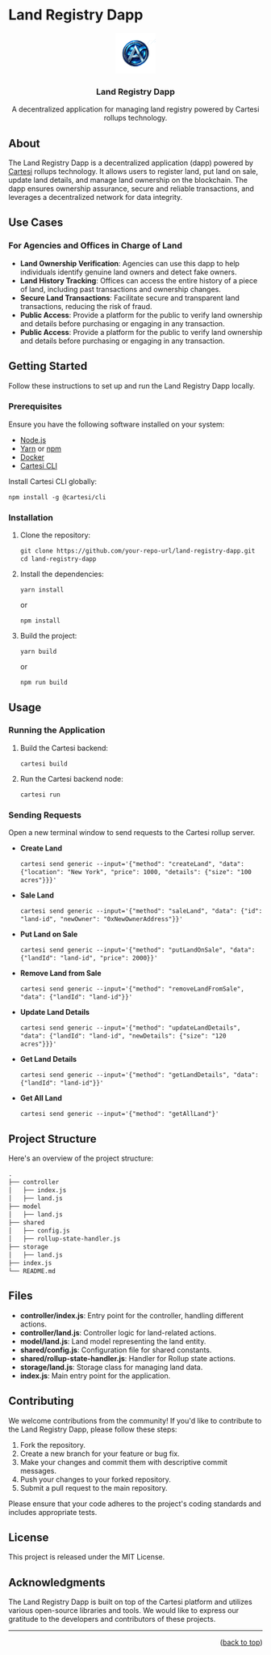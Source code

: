 # Land Registry Dapp

<div align="center">
  <a href="https://github.com/chiemezie1/landregistry.git">
    <img src="docs/images/logo.png" alt="Logo" width="80" height="80">
  </a>
  <h3 align="center">Land Registry Dapp</h3>
  <p align="center">
    A decentralized application for managing land registry powered by Cartesi rollups technology.
  </p>
</div>

## About

The Land Registry Dapp is a decentralized application (dapp) powered by [Cartesi](https://docs.cartesi.io/cartesi-rollups/1.3/) rollups technology. It allows users to register land, put land on sale, update land details, and manage land ownership on the blockchain. The dapp ensures ownership assurance, secure and reliable transactions, and leverages a decentralized network for data integrity.

## Use Cases

### For Agencies and Offices in Charge of Land

- **Land Ownership Verification**: Agencies can use this dapp to help individuals identify genuine land owners and detect fake owners.
- **Land History Tracking**: Offices can access the entire history of a piece of land, including past transactions and ownership changes.
- **Secure Land Transactions**: Facilitate secure and transparent land transactions, reducing the risk of fraud.
- **Public Access**: Provide a platform for the public to verify land ownership and details before purchasing or engaging in any transaction.
- **Public Access**: Provide a platform for the public to verify land ownership and details before purchasing or engaging in any transaction.

## Getting Started

Follow these instructions to set up and run the Land Registry Dapp locally.

### Prerequisites

Ensure you have the following software installed on your system:

- [Node.js](https://nodejs.org/en)
- [Yarn](https://classic.yarnpkg.com/lang/en/docs/install/#debian-stable) or [npm](https://docs.npmjs.com/cli/v10/configuring-npm/install)
- [Docker](https://docs.docker.com/get-docker/)
- [Cartesi CLI](https://docs.cartesi.io/cartesi-rollups/1.3/development/migration/#install-cartesi-cli)

Install Cartesi CLI globally:

```
npm install -g @cartesi/cli
```

### Installation

1. Clone the repository:
    
    ```
    git clone https://github.com/your-repo-url/land-registry-dapp.git
    cd land-registry-dapp
    ```
    
2. Install the dependencies:
    
    ```
    yarn install
    ```
    
    or
    
    ```
    npm install
    ```
    
3. Build the project:
    
    ```
    yarn build
    ```
    
    or
    
    ```
    npm run build    
    ```
    

## Usage

### Running the Application

1. Build the Cartesi backend:
    
    ```
    cartesi build    
    ```
    
2. Run the Cartesi backend node:
    
    ```
    cartesi run    
    ```
    

### Sending Requests

Open a new terminal window to send requests to the Cartesi rollup server.

- **Create Land**
    
    ```
    cartesi send generic --input='{"method": "createLand", "data": {"location": "New York", "price": 1000, "details": {"size": "100 acres"}}}'    
    ```
    
- **Sale Land**
    
    ```
    cartesi send generic --input='{"method": "saleLand", "data": {"id": "land-id", "newOwner": "0xNewOwnerAddress"}}'    
    ```
    
- **Put Land on Sale**
    
    ```
    cartesi send generic --input='{"method": "putLandOnSale", "data": {"landId": "land-id", "price": 2000}}'    
    ```
    
- **Remove Land from Sale**
    
    ```
    cartesi send generic --input='{"method": "removeLandFromSale", "data": {"landId": "land-id"}}'    
    ```
    
- **Update Land Details**
    
    ```
    cartesi send generic --input='{"method": "updateLandDetails", "data": {"landId": "land-id", "newDetails": {"size": "120 acres"}}}'    
    ```
    
- **Get Land Details**
    
    ```
    cartesi send generic --input='{"method": "getLandDetails", "data": {"landId": "land-id"}}'    
    ```
    
- **Get All Land**
    
    ```
    cartesi send generic --input='{"method": "getAllLand"}'    
    ```
    

## Project Structure

Here's an overview of the project structure:

```
.
├── controller
│   ├── index.js
│   ├── land.js
├── model
│   ├── land.js
├── shared
│   ├── config.js
│   ├── rollup-state-handler.js
├── storage
│   ├── land.js
├── index.js
└── README.md

```

## Files

- **controller/index.js**: Entry point for the controller, handling different actions.
- **controller/land.js**: Controller logic for land-related actions.
- **model/land.js**: Land model representing the land entity.
- **shared/config.js**: Configuration file for shared constants.
- **shared/rollup-state-handler.js**: Handler for Rollup state actions.
- **storage/land.js**: Storage class for managing land data.
- **index.js**: Main entry point for the application.

## Contributing

We welcome contributions from the community! If you'd like to contribute to the Land Registry Dapp, please follow these steps:

1. Fork the repository.
2. Create a new branch for your feature or bug fix.
3. Make your changes and commit them with descriptive commit messages.
4. Push your changes to your forked repository.
5. Submit a pull request to the main repository.

Please ensure that your code adheres to the project's coding standards and includes appropriate tests.

## License

This project is released under the MIT License.

## Acknowledgments

The Land Registry Dapp is built on top of the Cartesi platform and utilizes various open-source libraries and tools. We would like to express our gratitude to the developers and contributors of these projects.

---

<p align="right">(<a href="#readme-top">back to top</a>)</p>